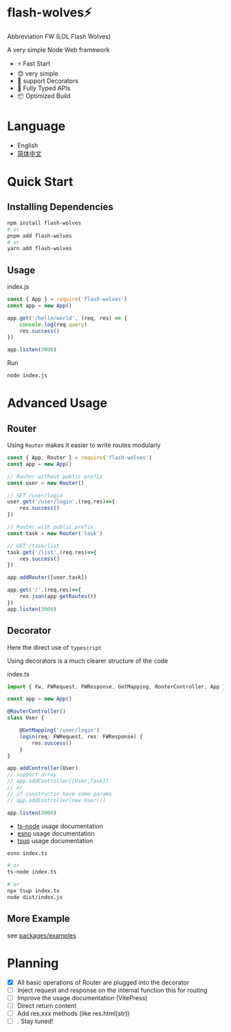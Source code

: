 # flash-wolves⚡️

Abbreviation FW (LOL Flash Wolves)

A very simple Node Web framework

* ⚡️ Fast Start
* 😊 very simple 
* 🌟 support Decorators
* 🔑 Fully Typed APIs
* 📦 Optimized Build

# Language
* English
* [简体中文](./README-zh.md)

# Quick Start
## Installing Dependencies
```sh
npm install flash-wolves
# or
pnpm add flash-wolves
# or
yarn add flash-wolves
```

## Usage

index.js
```js
const { App } = require('flash-wolves')
const app = new App()

app.get('/hello/world', (req, res) => {
    console.log(req.query)
    res.success()
})

app.listen(3000)
```

Run
```sh
node index.js
```

# Advanced Usage
## Router
Using `Router` makes it easier to write routes modularly
```js
const { App, Router } = require('flash-wolves')
const app = new App()

// Router without public prefix
const user = new Router()

// GET /user/login
user.get('/user/login',(req,res)=>{
    res.success()
})

// Router with public prefix
const task = new Router('task')

// GET /task/list
task.get('/list',(req,res)=>{
    res.success()
})

app.addRouter([user,task])

app.get('/',(req,res)=>{
    res.json(app.getRoutes())
})
app.listen(3000)
```

## Decorator
Here the direct use of `typescript`

Using decorators is a much clearer structure of the code

index.ts
```ts
import { Fw, FWRequest, FWResponse, GetMapping, RouterController, App } from 'flash-wolves'

const app = new App()

@RouterController()
class User {

    @GetMapping('/user/login')
    login(req: FWRequest, res: FWResponse) {
        res.success()
    }
}

app.addController(User)
// support array
// app.addController([User,Task])
// or 
// if constructor have some params
// app.addController(new User())

app.listen(3000)

```
* [ts-node](https://www.npmjs.com/package/ts-node) usage documentation
* [esno](https://www.npmjs.com/package/esno) usage documentation
* [tsup](https://www.npmjs.com/package/tsup) usage documentation

```sh
esno index.ts

# or
ts-node index.ts

# or 
npx tsup index.ts
node dist/index.js
```

## More Example
see [packages/examples](./packages/examples)

# Planning
* [x] All basic operations of Router are plugged into the decorator
* [ ] Inject request and response on the internal function this for routing
* [ ] Improve the usage documentation (VitePress)
* [ ] Direct return content 
* [ ] Add res.xxx methods (like res.html(str))
* [ ] . Stay tuned!